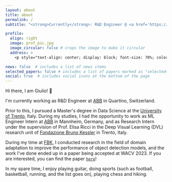 ```yaml
---
layout: about
title: about
permalink: /
subtitle: "<strong>Currently</strong>: R&D Engineer @ <a href='https://global.abb/group/en'>ABB</a> • <strong>Previously</strong>: ML Engineer Intern @ <a href='https://global.abb/group/en'>ABB</a> | Research Intern @ <a href='https://www.fbk.eu/en'>FBK</a>"

profile:
  align: right
  image: prof_pic.jpg
  image_circular: false # crops the image to make it circular
  address: >
    <p style="text-align: center; display: block; font-size: 70%; color: var(--global-theme-color);">giuliomattolin [at] gmail [dot] com</p>

news: false  # includes a list of news items
selected_papers: false # includes a list of papers marked as "selected={true}"
social: true  # includes social icons at the bottom of the page
---
```


Hi there, I am Giulio! 👋

I'm currently working as R&D Engineer at [ABB](https://global.abb/group/en) in Quartino, Switzerland.

Prior to this, I pursued a Master's degree in Data Science at the [University of Trento](https://www.unitn.it/en), Italy. During my studies, I had the opportunity to work as ML Engineer Intern at [ABB](https://global.abb/group/en) in Mannheim, Germany, and as Research Intern under the supervision of Prof. Elisa Ricci in the Deep Visual Learning (DVL) research unit of [Fondazione Bruno Kessler](https://www.fbk.eu/en) in Trento, Italy. 

During my time at [FBK](https://www.fbk.eu/en), I conducted research in the field of domain adaptation to improve the performance of object detection models, and the work I've done ended up in a paper being accepted at WACV 2023. If you are interested, you can find the paper [`here`](https://arxiv.org/abs/2210.11539)!

In my spare time, I enjoy playing guitar, doing sports (such as football, basketball, running, and the list goes on), playing chess and hiking.
